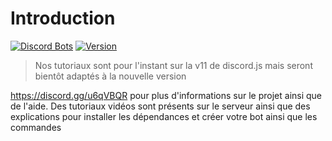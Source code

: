 # Introduction

[![Discord Bots](https://top.gg/api/widget/lib/562571094947659783.svg?noavatar=true)](https://top.gg/bot/562571094947659783)
[![Version](https://img.shields.io/badge/discord-js-v12.0.0--dev-blue.svg?logo=npm)](https://github.com/discordjs)

> Nos tutoriaux sont pour l'instant sur la v11 de discord.js mais seront bientôt adaptés à la nouvelle version

https://discord.gg/u6qVBQR pour plus d'informations sur le projet ainsi que de l'aide.
Des tutoriaux vidéos sont présents sur le serveur ainsi que des explications pour installer les dépendances et créer votre bot ainsi que les commandes
